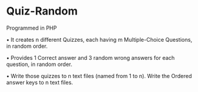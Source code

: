 # Quiz-Random
Programmed in PHP

• It creates n different Quizzes, each having m Multiple-Choice Questions, in random order.

• Provides 1 Correct answer and 3 random wrong answers for each question, in random order.

• Write those quizzes to n text files (named from 1 to n). Write the Ordered answer keys to n text files.
